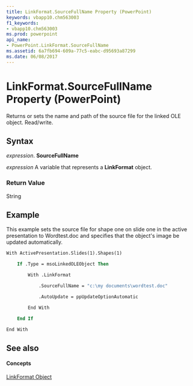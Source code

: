 ```yaml
---
title: LinkFormat.SourceFullName Property (PowerPoint)
keywords: vbapp10.chm563003
f1_keywords:
- vbapp10.chm563003
ms.prod: powerpoint
api_name:
- PowerPoint.LinkFormat.SourceFullName
ms.assetid: 6a7fb694-609a-77c5-eabc-d95693a87299
ms.date: 06/08/2017
---
```



# LinkFormat.SourceFullName Property (PowerPoint)

Returns or sets the name and path of the source file for the linked OLE object. Read/write.


## Syntax

 _expression_. **SourceFullName**

 _expression_ A variable that represents a **LinkFormat** object.


### Return Value

String


## Example

This example sets the source file for shape one on slide one in the active presentation to Wordtest.doc and specifies that the object's image be updated automatically.


```vb
With ActivePresentation.Slides(1).Shapes(1)

    If .Type = msoLinkedOLEObject Then

        With .LinkFormat

            .SourceFullName = "c:\my documents\wordtest.doc"

            .AutoUpdate = ppUpdateOptionAutomatic

        End With

    End If

End With
```


## See also


#### Concepts


[LinkFormat Object](PowerPoint.LinkFormat.md)

